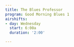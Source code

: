 ```yaml
---
title: The Blues Professor
program: Good Morning Blues 1
airshifts:
- day: Wednesday
  start: 6:00a
  duration: '2:00'

---
```

